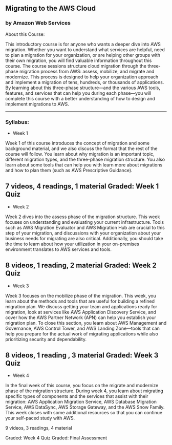## Migrating to the AWS Cloud
### by Amazon Web Services

About this Course:

This introductory course is for anyone who wants a deeper dive into AWS migration. Whether you want to understand what services are helpful, need to plan a migration for your organization, or are helping other groups with their own migration, you will find valuable information throughout this course. The course sessions structure cloud migration through the three-phase migration process from AWS: assess, mobilize, and migrate and modernize. This process is designed to help your organization approach and implement a migration of tens, hundreds, or thousands of applications. By learning about this three-phase structure—and the various AWS tools, features, and services that can help you during each phase—you will complete this course with a better understanding of how to design and implement migrations to AWS.

-------------------

### Syllabus:

- Week 1

Week 1 of this course introduces the concept of migration and some background material, and we also discuss the format that the rest of the course will follow. You learn about why migration is an important topic, different migration types, and the three-phase migration structure. You also learn about some tools that can help you with learn more about migrations and how to plan them (such as AWS Prescriptive Guidance).

7 videos, 4 readings, 1 material
Graded: Week 1 Quiz
-------------------
- Week 2

Week 2 dives into the assess phase of the migration structure. This week focuses on understanding and evaluating your current infrastructure. Tools such as AWS Migration Evaluator and AWS Migration Hub are crucial to this step of your migration, and discussions with your organization about your business needs for migrating are also critical. Additionally, you should take the time to learn about how your utilization in your on-premises environment translates to AWS services and tools.

8 videos, 1 reading, 2 material
Graded: Week 2 Quiz
-------------------
- Week 3

Week 3 focuses on the mobilize phase of the migration. This week, you learn about the methods and tools that are useful for building a refined migration plan. We discuss getting your team and applications ready for migration, look at services like AWS Application Discovery Service, and cover how the AWS Partner Network (APN) can help you establish your migration plan. To close this section, you learn about AWS Management and Governance, AWS Control Tower, and AWS Landing Zone—tools that can help you prepare for the actual work of migrating applications while also prioritizing security and dependability.

8 videos, 1 reading , 3 material
Graded: Week 3 Quiz
-------------------
- Week 4

In the final week of this course, you focus on the migrate and modernize phase of the migration structure. During week 4, you learn about migrating specific types of components and the services that assist with their migration: AWS Application Migration Service, AWS Database Migration Service, AWS DataSync, AWS Storage Gateway, and the AWS Snow Family. This week closes with some additional resources so that you can continue your self-paced study with AWS.

9 videos, 3 readings, 4 material

Graded: Week 4 Quiz
Graded: Final Assessment